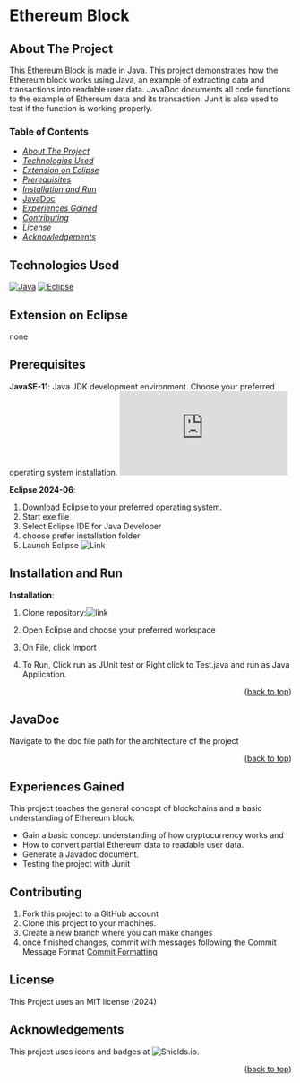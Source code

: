 # Ethereum Block
## About The Project
This Ethereum Block is made in Java. This project demonstrates how the Ethereum block works using Java, an example of extracting data and transactions into readable user data. JavaDoc documents all code functions to the example of Ethereum data and its transaction. Junit is also used to test if the function is working properly.

### Table of Contents
<!-- TABLE OF CONTENTS -->
  * [_About The Project_](#about-the-project)
  * [_Technologies Used_](#technologies-used)
  * [_Extension on Eclipse_](#extension-on-eclipse)
  * [_Prerequisites_](#prerequisites)
  * [_Installation and Run_](#installation-and-run)
  * [JavaDoc](#javadoc)
  * [_Experiences Gained_](#experiences-gained)
  * [_Contributing_](#contributing)
  * [_License_](#license)
  * [_Acknowledgements_](#acknowledgements)

## Technologies Used
[![Java][Java]][Java-url]
[![Eclipse]][Eclipse-url]

## Extension on Eclipse
none

## Prerequisites
**JavaSE-11**: Java JDK development environment. Choose your preferred operating system installation.
![Link]( https://www.oracle.com/java/technologies/javase/jdk11-archive-downloads.html)

**Eclipse 2024-06**: 
1. Download Eclipse to your preferred operating system.
2. Start exe file
3. Select Eclipse IDE for Java Developer
4. choose prefer installation folder
5. Launch Eclipse 
![Link](https://www.eclipse.org/downloads/packages/installer)

## Installation and Run
**Installation**:
1. Clone repository:![link](https://github.com/LyonKhang/-Ethereum-Blocks.git)
2. Open Eclipse and choose your preferred workspace
3. On File, click Import
4. To Run, Click run as JUnit test or Right click to Test.java and run as Java Application.
 

    <p align="right">(<a href="#about-the-project">back to top</a>)</p>
    
## JavaDoc

Navigate to the doc file path for the architecture of the project

<p align="right">(<a href="#about-the-project">back to top</a>)</p>

## Experiences Gained
This project teaches the general concept of blockchains and a basic understanding of Ethereum block.
* Gain a basic concept understanding of how cryptocurrency works and 
* How to convert partial Ethereum data to readable user data.
* Generate a Javadoc document.
* Testing the project with Junit 

## Contributing
1. Fork this project to a GitHub account
2. Clone this project to your machines.
3.  Create a new branch where you can make changes
4.  once finished changes, commit with messages following the Commit Message Format
[Commit Formatting](https://gist.github.com/brianclements/841ea7bffdb01346392c)

## License
This Project uses an MIT license (2024)

## Acknowledgements
This project uses icons and badges at ![Shields.io](https://shields.io/).

<p align="right">(<a href="#about-the-project">back to top</a>)</p>


<!-- MARKDOWN LINKS & IMAGES -->
<!-- https://www.markdownguide.org/basic-syntax/#reference-style-links -->
[Java]: https://img.shields.io/badge/Java-ED8B00?style=for-the-badge&logo=openjdk&logoColor=white
[Java-url]: https://www.java.com/en/
[Eclipse]: https://img.shields.io/badge/Eclipse-2C2255?style=for-the-badge&logo=eclipse&logoColor=white
[Eclipse-url]:https://eclipseide.org/
